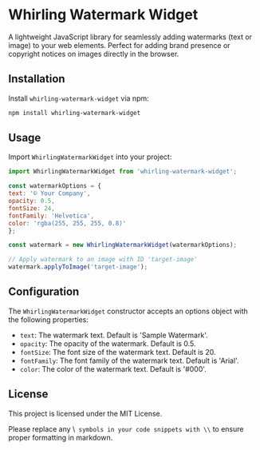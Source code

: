 # Whirling Watermark Widget

A lightweight JavaScript library for seamlessly adding watermarks (text or image) to your web elements. Perfect for adding brand presence or copyright notices on images directly in the browser.

## Installation

Install `whirling-watermark-widget` via npm:

```bash
npm install whirling-watermark-widget
```

## Usage

Import `WhirlingWatermarkWidget` into your project:

```javascript
import WhirlingWatermarkWidget from 'whirling-watermark-widget';

const watermarkOptions = {
text: '© Your Company',
opacity: 0.5,
fontSize: 24,
fontFamily: 'Helvetica',
color: 'rgba(255, 255, 255, 0.8)'
};

const watermark = new WhirlingWatermarkWidget(watermarkOptions);

// Apply watermark to an image with ID 'target-image'
watermark.applyToImage('target-image');
```

## Configuration

The `WhirlingWatermarkWidget` constructor accepts an options object with the following properties:

- `text`: The watermark text. Default is 'Sample Watermark'.
- `opacity`: The opacity of the watermark. Default is 0.5.
- `fontSize`: The font size of the watermark text. Default is 20.
- `fontFamily`: The font family of the watermark text. Default is 'Arial'.
- `color`: The color of the watermark text. Default is '#000'.

## License

This project is licensed under the MIT License.

Please replace any \\` symbols in your code snippets with \\` to ensure proper formatting in markdown.
